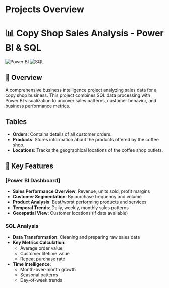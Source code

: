 # Projects Overview

# 📊 Copy Shop Sales Analysis - Power BI & SQL

![Power BI](https://img.shields.io/badge/Power_BI-F2C811?style=for-the-badge&logo=powerbi&logoColor=black)
![SQL](https://img.shields.io/badge/MySQL-CC2927?style=for-the-badge&logo=MySQL&logoColor=white)


## 📌 Overview
A comprehensive business intelligence project analyzing sales data for a copy shop business. This project combines SQL data processing with Power BI visualization to uncover sales patterns, customer behavior, and business performance metrics.

## Tables
- **Orders**: Contains details of all customer orders.
- **Products**: Stores information about the products offered by the coffee shop.
- **Locations**: Tracks the geographical locations of the coffee shop outlets.

## 🚀 Key Features

### [Power BI Dashboard]
- **Sales Performance Overview**: Revenue, units sold, profit margins
- **Customer Segmentation**: By purchase frequency and volume
- **Product Analysis**: Best/worst performing products and services
- **Temporal Trends**: Daily, weekly, monthly sales patterns
- **Geospatial View**: Customer locations (if data available)

### SQL Analysis
- **Data Transformation**: Cleaning and preparing raw sales data
- **Key Metrics Calculation**: 
  - Average order value
  - Customer lifetime value
  - Repeat purchase rate
- **Time Intelligence**: 
  - Month-over-month growth
  - Seasonal patterns
  - Day-of-week trends
